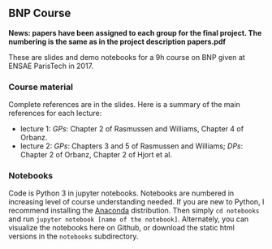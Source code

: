 ## BNP Course

**News: papers have been assigned to each group for the final project. The numbering is the same as in the project description papers.pdf**

These are slides and demo notebooks for a 9h course on BNP given at ENSAE ParisTech in 2017.

### Course material
Complete references are in the slides. Here is a summary of the main references for each lecture:
* lecture 1: *GPs*: Chapter 2 of Rasmussen and Williams, Chapter 4 of Orbanz.
* lecture 2: *GPs*: Chapters 3 and 5 of Rasmussen and Williams; *DPs*: Chapter 2 of Orbanz, Chapter 2 of Hjort et al.  

### Notebooks
Code is Python 3 in jupyter notebooks. Notebooks are numbered in increasing level of course understanding needed. If you are new to Python, I recommend installing the [Anaconda](https://www.anaconda.com/download/#macos) distribution. Then simply
`cd notebooks`
and run
`jupyter notebook [name of the notebook]`. Alternately, you can visualize the notebooks here on Github, or download the static html versions in the `notebooks` subdirectory.
